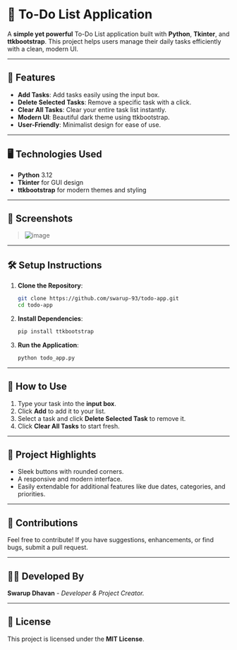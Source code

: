 # 📝 To-Do List Application

A **simple yet powerful** To-Do List application built with **Python**, **Tkinter**, and **ttkbootstrap**. This project helps users manage their daily tasks efficiently with a clean, modern UI.

---

## 🚀 Features

- **Add Tasks**: Add tasks easily using the input box.
- **Delete Selected Tasks**: Remove a specific task with a click.
- **Clear All Tasks**: Clear your entire task list instantly.
- **Modern UI**: Beautiful dark theme using ttkbootstrap.
- **User-Friendly**: Minimalist design for ease of use.

---

## 🖥️ Technologies Used

- **Python** 3.12
- **Tkinter** for GUI design
- **ttkbootstrap** for modern themes and styling

---

## 📸 Screenshots

> ![image](https://github.com/user-attachments/assets/5c5eae38-593d-4771-b4d5-7439d5ca5589)


---

## 🛠️ Setup Instructions

1. **Clone the Repository**:
   ```bash
   git clone https://github.com/swarup-93/todo-app.git
   cd todo-app
   ```
2. **Install Dependencies**:
   ```bash
   pip install ttkbootstrap
   ```
3. **Run the Application**:
   ```bash
   python todo_app.py
   ```

---

## 🎯 How to Use

1. Type your task into the **input box**.
2. Click **Add** to add it to your list.
3. Select a task and click **Delete Selected Task** to remove it.
4. Click **Clear All Tasks** to start fresh.

---

## 🌟 Project Highlights

- Sleek buttons with rounded corners.
- A responsive and modern interface.
- Easily extendable for additional features like due dates, categories, and priorities.

---

## 🤝 Contributions

Feel free to contribute! If you have suggestions, enhancements, or find bugs, submit a pull request.

---

## 🧑‍💻 Developed By

**Swarup Dhavan** - *Developer & Project Creator.*

---

## 📜 License

This project is licensed under the **MIT License**.
